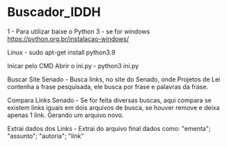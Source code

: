 # Buscador_IDDH
1 - Para utilizar baixe o Python 3 - se for windows https://python.org.br/instalacao-windows/

Linux - sudo apt-get install python3.9

Inicar pelo CMD
Abrir o ini.py - python3 ini.py


Buscar Site Senado - Busca links, no site do Senado, onde Projetos de Lei contenha a frase pesquisada, ele busca por frase e palavras da frase.

Compara Links Senado - Se for feita diversas buscas, aqui compara se existem links iguais em dois arquivos de busca, se houver remove e deixa apenas 1 link. Gerando um arquivo novo.

Extrai dados dos Links - Extrai do arquivo final dados como: "ementa"; "assunto"; "autoria"; "link"
